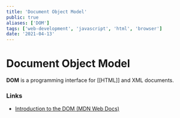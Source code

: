 ```yaml
---
title: 'Document Object Model'
public: true
aliases: ['DOM']
tags: ['web-development', 'javascript', 'html', 'browser']
date: '2021-04-13'
---
```


# Document Object Model

**DOM** is a programming interface for [[HTML]] and XML documents.

### Links

- [Introduction to the DOM (MDN Web Docs)](https://developer.mozilla.org/en-US/docs/Web/API/Document_Object_Model/Introduction)